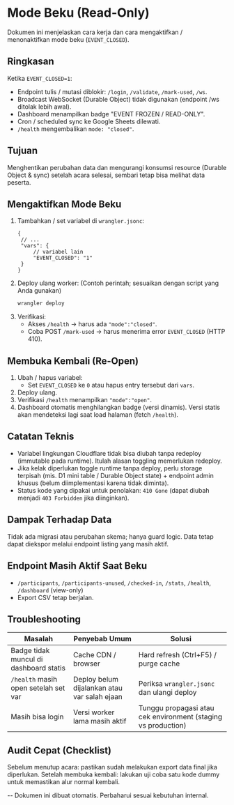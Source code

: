 # Mode Beku (Read-Only)

Dokumen ini menjelaskan cara kerja dan cara mengaktifkan / menonaktifkan mode beku (`EVENT_CLOSED`).

## Ringkasan

Ketika `EVENT_CLOSED=1`:

- Endpoint tulis / mutasi diblokir: `/login`, `/validate`, `/mark-used`, `/ws`.
- Broadcast WebSocket (Durable Object) tidak digunakan (endpoint /ws ditolak lebih awal).
- Dashboard menampilkan badge "EVENT FROZEN / READ-ONLY".
- Cron / scheduled sync ke Google Sheets dilewati.
- `/health` mengembalikan `mode: "closed"`.

## Tujuan

Menghentikan perubahan data dan mengurangi konsumsi resource (Durable Object & sync) setelah acara selesai, sembari tetap bisa melihat data peserta.

## Mengaktifkan Mode Beku

1. Tambahkan / set variabel di `wrangler.jsonc`:
   ```jsonc
   {
   	// ...
   	"vars": {
   		// variabel lain
   		"EVENT_CLOSED": "1"
   	}
   }
   ```
2. Deploy ulang worker:
   (Contoh perintah; sesuaikan dengan script yang Anda gunakan)
   ```bash
   wrangler deploy
   ```
3. Verifikasi:
   - Akses `/health` → harus ada `"mode":"closed"`.
   - Coba POST `/mark-used` → harus menerima error `EVENT_CLOSED` (HTTP 410).

## Membuka Kembali (Re-Open)

1. Ubah / hapus variabel:
   - Set `EVENT_CLOSED` ke `0` atau hapus entry tersebut dari `vars`.
2. Deploy ulang.
3. Verifikasi `/health` menampilkan `"mode":"open"`.
4. Dashboard otomatis menghilangkan badge (versi dinamis). Versi statis akan mendeteksi lagi saat load halaman (fetch `/health`).

## Catatan Teknis

- Variabel lingkungan Cloudflare tidak bisa diubah tanpa redeploy (immutable pada runtime). Itulah alasan toggling memerlukan redeploy.
- Jika kelak diperlukan toggle runtime tanpa deploy, perlu storage terpisah (mis. D1 mini table / Durable Object state) + endpoint admin khusus (belum diimplementasi karena tidak diminta).
- Status kode yang dipakai untuk penolakan: `410 Gone` (dapat diubah menjadi `403 Forbidden` jika diinginkan).

## Dampak Terhadap Data

Tidak ada migrasi atau perubahan skema; hanya guard logic. Data tetap dapat diekspor melalui endpoint listing yang masih aktif.

## Endpoint Masih Aktif Saat Beku

- `/participants`, `/participants-unused`, `/checked-in`, `/stats`, `/health`, `/dashboard` (view-only)
- Export CSV tetap berjalan.

## Troubleshooting

| Masalah                                | Penyebab Umum                                | Solusi                                                        |
| -------------------------------------- | -------------------------------------------- | ------------------------------------------------------------- |
| Badge tidak muncul di dashboard statis | Cache CDN / browser                          | Hard refresh (Ctrl+F5) / purge cache                          |
| `/health` masih open setelah set var   | Deploy belum dijalankan atau var salah ejaan | Periksa `wrangler.jsonc` dan ulangi deploy                    |
| Masih bisa login                       | Versi worker lama masih aktif                | Tunggu propagasi atau cek environment (staging vs production) |

## Audit Cepat (Checklist)

Sebelum menutup acara: pastikan sudah melakukan export data final jika diperlukan.
Setelah membuka kembali: lakukan uji coba satu kode dummy untuk memastikan alur normal kembali.

--
Dokumen ini dibuat otomatis. Perbaharui sesuai kebutuhan internal.
